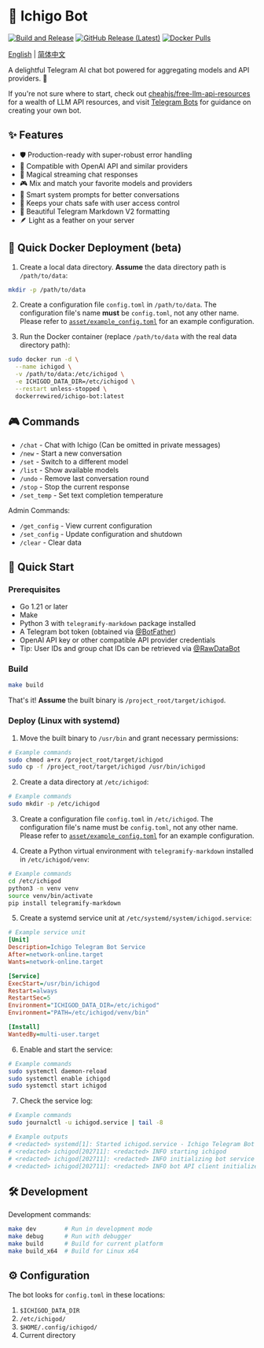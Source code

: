 # 🍓 Ichigo Bot

[![Build and Release](https://github.com/rewired-gh/ichigo-bot/actions/workflows/release.yml/badge.svg)](https://github.com/rewired-gh/ichigo-bot/actions/workflows/release.yml) [![GitHub Release (Latest)](https://img.shields.io/github/v/release/rewired-gh/ichigo-bot)](https://github.com/rewired-gh/ichigo-bot/releases/latest) [![Docker Pulls](https://img.shields.io/docker/pulls/dockerrewired/ichigo-bot)](https://hub.docker.com/r/dockerrewired/ichigo-bot)

[English](README.md) | [简体中文](asset/README_zh.md)

A delightful Telegram AI chat bot powered for aggregating models and API providers. 🌟

If you're not sure where to start, check out [cheahjs/free-llm-api-resources](https://github.com/cheahjs/free-llm-api-resources) for a wealth of LLM API resources, and visit [Telegram Bots](https://core.telegram.org/bots#how-do-i-create-a-bot) for guidance on creating your own bot.

## ✨ Features

- 🛡️ Production-ready with super-robust error handling
- 🤖 Compatible with OpenAI API and similar providers
- 💫 Magical streaming chat responses
- 🎮 Mix and match your favorite models and providers
- 🎯 Smart system prompts for better conversations
- 🔐 Keeps your chats safe with user access control
- 📝 Beautiful Telegram Markdown V2 formatting
- 🪶 Light as a feather on your server

## 🐳 Quick Docker Deployment (beta)

1. Create a local data directory. **Assume** the data directory path is `/path/to/data`:
```bash
mkdir -p /path/to/data
```

2. Create a configuration file `config.toml` in `/path/to/data`. The configuration file's name **must** be `config.toml`, not any other name. Please refer to [`asset/example_config.toml`](asset/example_config.toml) for an example configuration.

3. Run the Docker container (replace `/path/to/data` with the real data directory path):
```bash
sudo docker run -d \
  --name ichigod \
  -v /path/to/data:/etc/ichigod \
  -e ICHIGOD_DATA_DIR=/etc/ichigod \
  --restart unless-stopped \
  dockerrewired/ichigo-bot:latest
```

## 🎮 Commands

- `/chat` - Chat with Ichigo (Can be omitted in private messages)
- `/new` - Start a new conversation
- `/set` - Switch to a different model
- `/list` - Show available models
- `/undo` - Remove last conversation round
- `/stop` - Stop the current response
- `/set_temp` - Set text completion temperature

Admin Commands:
- `/get_config` - View current configuration
- `/set_config` - Update configuration and shutdown
- `/clear` - Clear data

## 🚀 Quick Start

### Prerequisites

- Go 1.21 or later
- Make
- Python 3 with `telegramify-markdown` package installed
- A Telegram bot token (obtained via [@BotFather](https://t.me/BotFather))
- OpenAI API key or other compatible API provider credentials
- Tip: User IDs and group chat IDs can be retrieved via [@RawDataBot](https://t.me/RawDataBot)

### Build

```bash
make build
```
That's it! **Assume** the built binary is `/project_root/target/ichigod`.

### Deploy (Linux with systemd)

1. Move the built binary to `/usr/bin` and grant necessary permissions:
```bash
# Example commands
sudo chmod a+rx /project_root/target/ichigod
sudo cp -f /project_root/target/ichigod /usr/bin/ichigod
```

2. Create a data directory at `/etc/ichigod`:
```bash
# Example commands
sudo mkdir -p /etc/ichigod
```

3. Create a configuration file `config.toml` in `/etc/ichigod`. The configuration file's name must be `config.toml`, not any other name. Please refer to [`asset/example_config.toml`](asset/example_config.toml) for an example configuration.

4. Create a Python virtual environment with `telegramify-markdown` installed in `/etc/ichigod/venv`:
```bash
# Example commands
cd /etc/ichigod
python3 -m venv venv
source venv/bin/activate
pip install telegramify-markdown
```

5. Create a systemd service unit at `/etc/systemd/system/ichigod.service`:
```ini
# Example service unit
[Unit]
Description=Ichigo Telegram Bot Service
After=network-online.target
Wants=network-online.target

[Service]
ExecStart=/usr/bin/ichigod
Restart=always
RestartSec=5
Environment="ICHIGOD_DATA_DIR=/etc/ichigod"
Environment="PATH=/etc/ichigod/venv/bin"

[Install]
WantedBy=multi-user.target
```

6. Enable and start the service:
```bash
# Example commands
sudo systemctl daemon-reload
sudo systemctl enable ichigod
sudo systemctl start ichigod
```

7. Check the service log:
```bash
# Example commands
sudo journalctl -u ichigod.service | tail -8

# Example outputs
# <redacted> systemd[1]: Started ichigod.service - Ichigo Telegram Bot Service.
# <redacted> ichigod[202711]: <redacted> INFO starting ichigod
# <redacted> ichigod[202711]: <redacted> INFO initializing bot service
# <redacted> ichigod[202711]: <redacted> INFO bot API client initialized username=<redacted> debug_mode=false
```

## 🛠️ Development

Development commands:
```bash
make dev        # Run in development mode
make debug      # Run with debugger
make build      # Build for current platform
make build_x64  # Build for Linux x64
```

## ⚙️ Configuration

The bot looks for `config.toml` in these locations:
1. `$ICHIGOD_DATA_DIR`
2. `/etc/ichigod/`
3. `$HOME/.config/ichigod/`
4. Current directory
